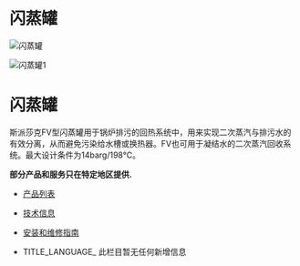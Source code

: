 

# 闪蒸罐

![闪蒸罐](/d/file/p/90249ffac615907377b4d59636e9ca3b.jpg)

![闪蒸罐1](/d/file/p/90249ffac615907377b4d59636e9ca3b.jpg)

# 闪蒸罐

斯派莎克FV型闪蒸罐用于锅炉排污的回热系统中，用来实现二次蒸汽与排污水的有效分离，从而避免污染给水槽或换热器。FV也可用于凝结水的二次蒸汽回收系统。最大设计条件为14barg/198℃。

**部分产品和服务只在特定地区提供.**

-   [产品列表](javascript:navactive(1);)
-   [技术信息](javascript:navactive(2);)
-   [安装和维修指南](javascript:navactive(3);)

-   TITLE_LANGUAGE_
此栏目暂无任何新增信息
